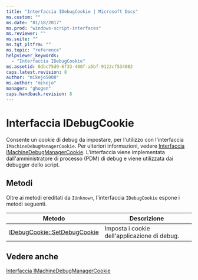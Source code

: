 ```yaml
---
title: "Interfaccia IDebugCookie | Microsoft Docs"
ms.custom: ""
ms.date: "01/18/2017"
ms.prod: "windows-script-interfaces"
ms.reviewer: ""
ms.suite: ""
ms.tgt_pltfrm: ""
ms.topic: "reference"
helpviewer_keywords: 
  - "Interfaccia IDebugCookie"
ms.assetid: 0dbc75d9-6f33-400f-a5bf-9122cf534082
caps.latest.revision: 8
author: "mikejo5000"
ms.author: "mikejo"
manager: "ghogen"
caps.handback.revision: 8
---
```

# Interfaccia IDebugCookie
Consente un cookie di debug da impostare, per l'utilizzo con l'interfaccia `IMachineDebugManagerCookie`.  Per ulteriori informazioni, vedere [Interfaccia IMachineDebugManagerCookie](../../winscript/reference/imachinedebugmanagercookie-interface.md).  L'interfaccia viene implementata dall'amministratore di processo \(PDM\) di debug e viene utilizzata dai debugger dello script.  
  
## Metodi  
 Oltre ai metodi ereditati da `IUnknown`, l'interfaccia `IDebugCookie` espone i metodi seguenti.  
  
|Metodo|Descrizione|  
|------------|-----------------|  
|[IDebugCookie::SetDebugCookie](../../winscript/reference/idebugcookie-setdebugcookie.md)|Imposta i cookie dell'applicazione di debug.|  
  
## Vedere anche  
 [Interfaccia IMachineDebugManagerCookie](../../winscript/reference/imachinedebugmanagercookie-interface.md)